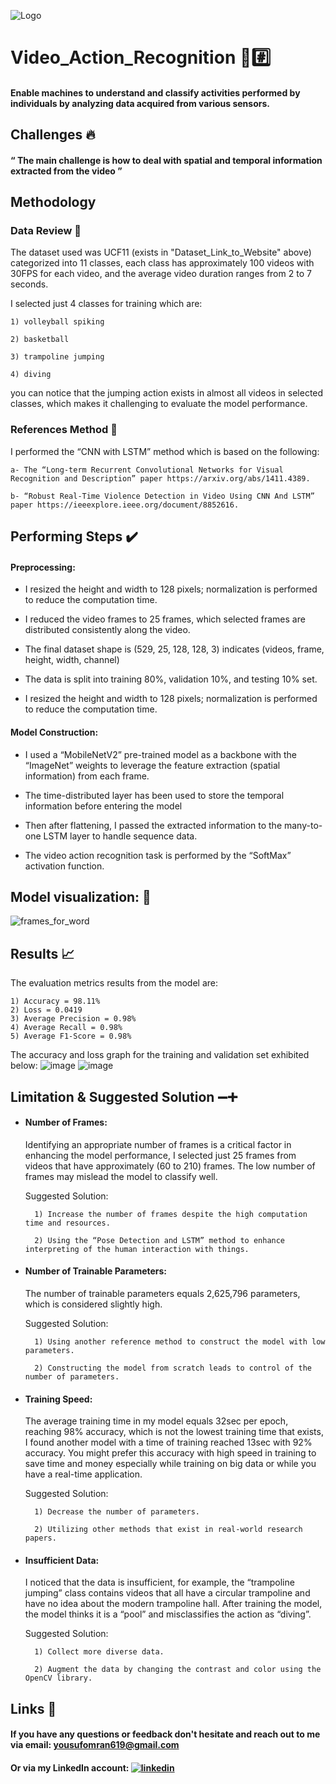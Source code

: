 
![Logo](https://images.fineartamerica.com/images/artworkimages/mediumlarge/3/stand-with-palestine-tinh-tran-le-thanh.jpg)


# Video_Action_Recognition 🧐#️⃣

#### Enable machines to understand and classify activities performed by individuals by analyzing data acquired from various sensors.
## Challenges 🔥

#### “ The main challenge is how to deal with spatial and temporal information extracted from the video ”

## Methodology

### Data Review 📝
The dataset used was UCF11 (exists in "Dataset_Link_to_Website" above) categorized into 11 classes, each class has approximately 100 videos with 30FPS for each video, and the average video duration ranges from 2 to 7 seconds.

I selected just 4 classes for training which are:
  
    1) volleyball spiking

    2) basketball
    
    3) trampoline jumping
    
    4) diving
you can notice that the jumping action exists in almost all videos in selected classes, which makes it challenging to evaluate the model performance.

### References Method 📄
I performed the “CNN with LSTM” method which is based on the following:

    a- The “Long-term Recurrent Convolutional Networks for Visual Recognition and Description” paper https://arxiv.org/abs/1411.4389.

    b- “Robust Real-Time Violence Detection in Video Using CNN And LSTM” paper https://ieeexplore.ieee.org/document/8852616.


## Performing Steps ✔️  

#### Preprocessing:
-  I resized the height and width to 128 pixels; normalization is performed to reduce the computation time.

-  I reduced the video frames to 25 frames, which selected frames are distributed consistently along the video. 

-  The final dataset shape is (529, 25, 128, 128, 3) indicates (videos, frame, height, width, channel)

-  The data is split into training 80%, validation 10%, and testing 10% set.

-  I resized the height and width to 128 pixels; normalization is performed to reduce the computation time.

#### Model Construction:
-  I used a “MobileNetV2” pre-trained model as a backbone with the “ImageNet” weights to leverage the feature extraction (spatial information) from each frame.

-  The time-distributed layer has been used to store the temporal information before entering the model

-  Then after flattening, I passed the extracted information to the many-to-one LSTM layer to handle sequence data.

-  The video action recognition task is performed by the “SoftMax” activation function.

## Model visualization: 🎨
![frames_for_word](https://github.com/Yousuf-Omran/Video_Action_Recognition/assets/134161427/66606d21-4ee4-4d3c-9af5-796994ef7612)

## Results 📈
The evaluation metrics results from the model are:
    
    1) Accuracy = 98.11% 
    2) Loss = 0.0419
    3) Average Precision = 0.98% 
    4) Average Recall = 0.98%
    5) Average F1-Score = 0.98%

The accuracy and loss graph for the training and validation set exhibited below:
![image](https://github.com/Yousuf-Omran/Video_Action_Recognition/assets/134161427/8c2c84da-1961-4a2c-907a-44c6826396da)
![image](https://github.com/Yousuf-Omran/Video_Action_Recognition/assets/134161427/27c6b37d-9ffb-402a-8d8c-785fd73b879e)

## Limitation & Suggested Solution ➖➕
- #### Number of Frames:
     Identifying an appropriate number of frames is a critical factor in enhancing the model performance, I selected just 25 frames from videos that have approximately (60 to 210) frames. The low number of frames may mislead the model to classify well.

    Suggested Solution:
    
        1) Increase the number of frames despite the high computation time and resources.
      
        2) Using the “Pose Detection and LSTM” method to enhance interpreting of the human interaction with things. 


- #### Number of Trainable Parameters:
    The number of trainable parameters equals 2,625,796 parameters, which is considered slightly high.

    Suggested Solution:
    
        1) Using another reference method to construct the model with low parameters.
      
        2) Constructing the model from scratch leads to control of the number of parameters.

- #### Training Speed:
     The average training time in my model equals 32sec per epoch, reaching 98% accuracy, which is not the lowest training time that exists, I found another model with a time of training reached 13sec with 92% accuracy. You might prefer this accuracy with high speed in training to save time and money especially while training on big data or while you have a real-time application.

    Suggested Solution:
    
        1) Decrease the number of parameters.
      
        2) Utilizing other methods that exist in real-world research papers.

- ####  Insufficient Data:
     I noticed that the data is insufficient, for example, the “trampoline jumping” class contains videos that all have a circular trampoline and have no idea about the modern trampoline hall. After training the model, the model thinks it is a “pool” and misclassifies the action as “diving”.


    Suggested Solution:
    
        1) Collect more diverse data.
      
        2) Augment the data by changing the contrast and color using the OpenCV library.

## Links 🔗 

#### If you have any questions or feedback don't hesitate and reach out to me via email: yousufomran619@gmail.com

#### Or via my LinkedIn account: [![linkedin](https://img.shields.io/badge/linkedin-0A66C2?style=for-the-badge&logo=linkedin&logoColor=white)](https://www.linkedin.com/in/yousuf-omran-5b2884243/)




